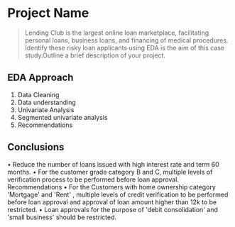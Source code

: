 # Project Name
> Lending Club is the largest online loan marketplace, facilitating personal loans,
business loans, and financing of medical procedures.
Identify these risky loan applicants using EDA is the aim of this case study.Outline a brief description of your project.


## EDA Approach
1. Data Cleaning
2. Data understanding
3. Univariate Analysis
4. Segmented univariate analysis
5. Recommendations


## Conclusions
• Reduce the number of loans issued with high interest rate
and term 60 months.
• For the customer grade category B and C, multiple levels
of verification process to be performed before loan
approval.
Recommendations
• For the Customers with home ownership category
'Mortgage' and 'Rent' , multiple levels of credit verification to
be performed before loan approval and approval of loan
amount higher than 12k to be restricted.
• Loan approvals for the purpose of 'debit consolidation' and
'small business' should be restricted.



